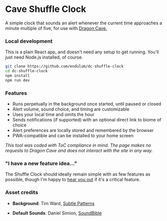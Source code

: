 # Cave Shuffle Clock

A simple clock that sounds an alert whenever the current time approaches a minute multiple of five, for use with [Dragon Cave.](https://dragcave.net)

### Local development

This is a plain React app, and doesn't need any setup to get running. You'll just need Node.js installed, of course.

```sh
git clone https://github.com/endulum/dc-shuffle-clock
cd dc-shuffle-clock
npm install
npm run dev
```

### Features

- Runs perpetually in the background once started, until paused or closed
- Alert volume, sound choice, and timing are customizable
- Uses your local time and omits the hour
- Sends notifications (if supported) with an optional direct link to biome of choice
- Alert preferences are locally stored and remembered by the browser
- PWA-compatible and can be installed to your home screen

_This tool was coded with ToC compliance in mind. The page makes no requests to Dragon Cave and does not interact with the site in any way._

### "I have a new feature idea..."

The Shuffle Clock should ideally remain simple with as few features as possible, though I'm happy to [hear you out](https://forums.dragcave.net/messenger/compose/?to=237359) if it's a critical feature.

### Asset credits

- **Background**: Tim Ward, [Subtle Patterns](https://www.toptal.com/designers/subtlepatterns/brushed-alum-dark/)

- **Default Sounds**: Daniel Simion, [SoundBible](https://soundbible.com/)
